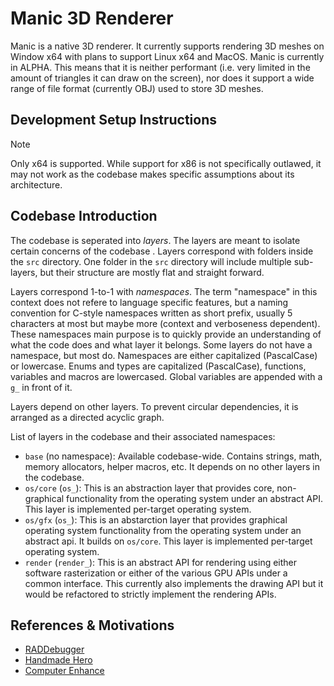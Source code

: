 # Manic 3D Renderer

<!-- Add screenshot or looped video -->

Manic is a native 3D renderer. It currently supports rendering 3D meshes on Window x64 with plans to support Linux x64
and MacOS. Manic is currently in ALPHA. This means that it is neither performant 
(i.e. very limited in the amount of triangles it can draw on the screen), nor does it support a wide range of 
file format (currently OBJ) used to store 3D meshes.

## Development Setup Instructions
> [!NOTE]
> Only x64 is supported. While support for x86 is not specifically outlawed, it may not work as the codebase makes 
> specific assumptions about its architecture.

<!-- Build instructions here -->


## Codebase Introduction

The codebase is seperated into *layers*. The layers are meant to isolate certain concerns of the codebase . Layers
correspond with folders inside the `src` directory. One folder in the `src` directory will include multiple sub-layers,
but their structure are mostly flat and straight forward.

Layers correspond 1-to-1 with *namespaces*. The term "namespace" in this context does not refere to language specific 
features, but a naming convention for C-style namespaces written as short prefix, usually 5 characters at most but maybe
more (context and verboseness dependent). These namespaces main purpose is to quickly provide an understanding of what
the code does and what layer it belongs. Some layers do not have a namespace, but most do. Namespaces are either 
capitalized (PascalCase) or lowercase. Enums and types are capitalized (PascalCase), functions, variables and macros
are lowercased. Global variables are appended with a `g_` in front of it.

Layers depend on other layers. To prevent circular dependencies, it is arranged as a directed acyclic graph.

List of layers in the codebase and their associated namespaces:
- `base` (no namespace): Available codebase-wide. Contains strings, math, memory allocators, helper macros, etc. It 
	depends on no other layers in the codebase.
- `os/core` (`os_`): This is an abstraction layer that provides core, non-graphical functionality from the operating 
	system under an abstract API. This layer is implemented per-target operating system.
- `os/gfx` (`os_`): This is an abstarction layer that provides graphical operating system functionality from the 
	operating system under an abstract api. It builds on `os/core`. This layer is implemented per-target operating system.
- `render` (`render_`): This is an abstract API for rendering using either software rasterization or either of the 
	various GPU APIs under a common interface. This currently also implements the drawing API but it would be refactored
	to strictly implement the rendering APIs.



## References & Motivations
+ [RADDebugger](https://github.com/EpicGamesExt/raddebugger)
+ [Handmade Hero](https://www.youtube.com/playlist?list=PLnuhp3Xd9PYTt6svyQPyRO_AAuMWGxPzU)
+ [Computer Enhance](https://www.computerenhance.com)
